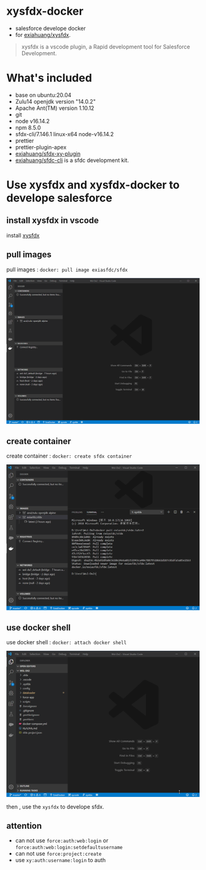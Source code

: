 # xysfdx-docker

- salesforce develope docker 
- for [exiahuang/xysfdx](https://github.com/exiahuang/xysfdx).

> xysfdx is a vscode plugin, a Rapid development tool for Salesforce Development.

# What's included

- base on ubuntu:20.04
- Zulu14 openjdk version "14.0.2"
- Apache Ant(TM) version 1.10.12
- git
- node v16.14.2
- npm 8.5.0
- sfdx-cli/7.146.1 linux-x64 node-v16.14.2
- prettier
- prettier-plugin-apex
- [exiahuang/sfdx-xy-plugin](https://github.com/exiahuang/sfdx-xy-plugin)
- [exiahuang/sfdc-cli](https://github.com/exiahuang/sfdc-cli) is a sfdc development kit.

# Use xysfdx and xysfdx-docker to develope salesforce

## install xysfdx in vscode

install [xysfdx](https://marketplace.visualstudio.com/items?itemName=ExiaHuang.xysfdx)

## pull images

pull images : `docker: pull image exiasfdc/sfdx`

![xysfdx-docker-image](https://raw.githubusercontent.com/exiahuang/xycode-doc/gh-pages/images/xysfdx-docker-image.gif)

## create container

create container : `docker: create sfdx container`

![xysfdx-docker-container](https://raw.githubusercontent.com/exiahuang/xycode-doc/gh-pages/images/xysfdx-docker-container.gif)

## use docker shell

use docker shell : `docker: attach docker shell`

![xysfdx-docker-bash](https://raw.githubusercontent.com/exiahuang/xycode-doc/gh-pages/images/xysfdx-docker-bash.gif)

then , use the `xysfdx` to develope sfdx.


## attention

- can not use `force:auth:web:login` or `force:auth:web:login:setdefaultusername`
- can not use `force:project:create`
- use `xy:auth:username:login` to auth

